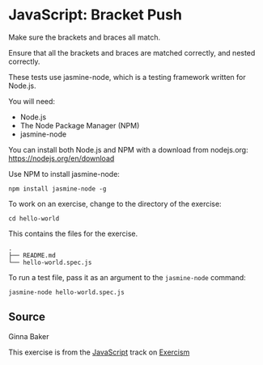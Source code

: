 # JavaScript: Bracket Push

Make sure the brackets and braces all match.

Ensure that all the brackets and braces are matched correctly,
and nested correctly.

These tests use jasmine-node, which is a testing framework written for Node.js.

You will need:

* Node.js
* The Node Package Manager (NPM)
* jasmine-node

You can install both Node.js and NPM with a download from nodejs.org: https://nodejs.org/en/download

Use NPM to install jasmine-node:

    npm install jasmine-node -g

To work on an exercise, change to the directory of the exercise:

    cd hello-world

This contains the files for the exercise.

    .
    ├── README.md
    └── hello-world.spec.js

To run a test file, pass it as an argument to the `jasmine-node` command:

    jasmine-node hello-world.spec.js

## Source

Ginna Baker

This exercise is from the [JavaScript][javascript] track on [Exercism][exercism]

[exercism]: http://exercism.io
[javascript]: http://exercism.io/languages/javascript



